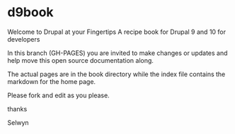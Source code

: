# d9book

Welcome to Drupal at your Fingertips
A recipe book for Drupal 9 and 10 for developers

In this branch (GH-PAGES) you are invited to make changes or updates and help move this open source documentation along.

The actual pages are in the book directory while the index file contains the markdown for the home page.

Please fork and edit as you please.

thanks

Selwyn

